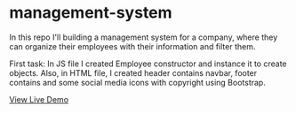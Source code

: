 # management-system
In this repo I'll building a management system for a company, where they can organize their employees with their information and filter them.

First task: In JS file I created Employee constructor and instance it to create objects.
Also, in HTML file, I created header contains navbar, footer contains and some social media icons with copyright using Bootstrap.

[View Live Demo](https://abdullah97sh.github.io/management-system/)
